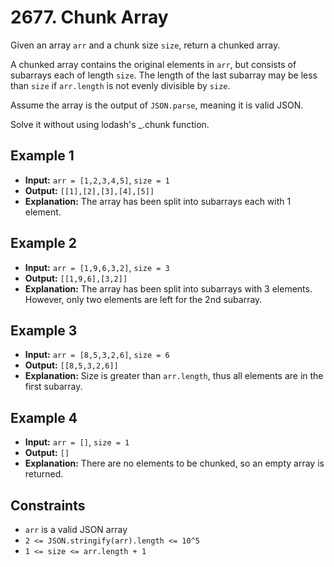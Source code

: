 # 2677. Chunk Array

Given an array `arr` and a chunk size `size`, return a chunked array.

A chunked array contains the original elements in `arr`, but consists of subarrays each of length `size`. The length of the last subarray may be less than `size` if `arr.length` is not evenly divisible by `size`.

Assume the array is the output of `JSON.parse`, meaning it is valid JSON.

Solve it without using lodash's _.chunk function.

## Example 1

- **Input:** `arr = [1,2,3,4,5]`, `size = 1`
- **Output:** `[[1],[2],[3],[4],[5]]`
- **Explanation:** The array has been split into subarrays each with 1 element.

## Example 2

- **Input:** `arr = [1,9,6,3,2]`, `size = 3`
- **Output:** `[[1,9,6],[3,2]]`
- **Explanation:** The array has been split into subarrays with 3 elements. However, only two elements are left for the 2nd subarray.

## Example 3

- **Input:** `arr = [8,5,3,2,6]`, `size = 6`
- **Output:** `[[8,5,3,2,6]]`
- **Explanation:** Size is greater than `arr.length`, thus all elements are in the first subarray.

## Example 4

- **Input:** `arr = []`, `size = 1`
- **Output:** `[]`
- **Explanation:** There are no elements to be chunked, so an empty array is returned.

## Constraints

- `arr` is a valid JSON array
- `2 <= JSON.stringify(arr).length <= 10^5`
- `1 <= size <= arr.length + 1`